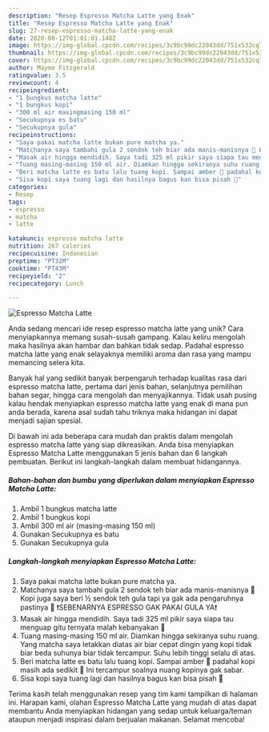```yaml
---
description: "Resep Espresso Matcha Latte yang Enak"
title: "Resep Espresso Matcha Latte yang Enak"
slug: 27-resep-espresso-matcha-latte-yang-enak
date: 2020-08-12T01:01:01.148Z
image: https://img-global.cpcdn.com/recipes/3c9bc99dc22043dd/751x532cq70/espresso-matcha-latte-foto-resep-utama.jpg
thumbnail: https://img-global.cpcdn.com/recipes/3c9bc99dc22043dd/751x532cq70/espresso-matcha-latte-foto-resep-utama.jpg
cover: https://img-global.cpcdn.com/recipes/3c9bc99dc22043dd/751x532cq70/espresso-matcha-latte-foto-resep-utama.jpg
author: Mayme Fitzgerald
ratingvalue: 3.5
reviewcount: 4
recipeingredient:
- "1 bungkus matcha latte"
- "1 bungkus kopi"
- "300 ml air masingmasing 150 ml"
- "Secukupnya es batu"
- "Secukupnya gula"
recipeinstructions:
- "Saya pakai matcha latte bukan pure matcha ya."
- "Matchanya saya tambahi gula 2 sendok teh biar ada manis-manisnya 🤣 Kopi juga saya beri ½ sendok teh gula tapi ya gak ada pengaruhnya pastinya 🤣 ❗SEBENARNYA ESPRESSO GAK PAKAI GULA YA❗"
- "Masak air hingga mendidih. Saya tadi 325 ml pikir saya siapa tau menguap gitu ternyata malah kebanyakan 🤣"
- "Tuang masing-masing 150 ml air. Diamkan hingga sekiranya suhu ruang. Yang matcha saya letakkan diatas air biar cepat dingin yang kopi tidak biar beda suhunya biar tidak tercampur. Suhu lebih tinggi selalu di atas."
- "Beri matcha latte es batu lalu tuang kopi. Sampai amber 🤣 padahal kopi masih ada sedikit 🤣 Ini tercampur soalnya nuang kopinya gak sabar."
- "Sisa kopi saya tuang lagi dan hasilnya bagus kan bisa pisah 🤣"
categories:
- Resep
tags:
- espresso
- matcha
- latte

katakunci: espresso matcha latte 
nutrition: 267 calories
recipecuisine: Indonesian
preptime: "PT32M"
cooktime: "PT43M"
recipeyield: "2"
recipecategory: Lunch

---
```



![Espresso Matcha Latte](https://img-global.cpcdn.com/recipes/3c9bc99dc22043dd/751x532cq70/espresso-matcha-latte-foto-resep-utama.jpg)

Anda sedang mencari ide resep espresso matcha latte yang unik? Cara menyiapkannya memang susah-susah gampang. Kalau keliru mengolah maka hasilnya akan hambar dan bahkan tidak sedap. Padahal espresso matcha latte yang enak selayaknya memiliki aroma dan rasa yang mampu memancing selera kita.

Banyak hal yang sedikit banyak berpengaruh terhadap kualitas rasa dari espresso matcha latte, pertama dari jenis bahan, selanjutnya pemilihan bahan segar, hingga cara mengolah dan menyajikannya. Tidak usah pusing kalau hendak menyiapkan espresso matcha latte yang enak di mana pun anda berada, karena asal sudah tahu triknya maka hidangan ini dapat menjadi sajian spesial.




Di bawah ini ada beberapa cara mudah dan praktis dalam mengolah espresso matcha latte yang siap dikreasikan. Anda bisa menyiapkan Espresso Matcha Latte menggunakan 5 jenis bahan dan 6 langkah pembuatan. Berikut ini langkah-langkah dalam membuat hidangannya.

<!--inarticleads1-->

##### Bahan-bahan dan bumbu yang diperlukan dalam menyiapkan Espresso Matcha Latte:

1. Ambil 1 bungkus matcha latte
1. Ambil 1 bungkus kopi
1. Ambil 300 ml air (masing-masing 150 ml)
1. Gunakan Secukupnya es batu
1. Gunakan Secukupnya gula




<!--inarticleads2-->

##### Langkah-langkah menyiapkan Espresso Matcha Latte:

1. Saya pakai matcha latte bukan pure matcha ya.
1. Matchanya saya tambahi gula 2 sendok teh biar ada manis-manisnya 🤣 Kopi juga saya beri ½ sendok teh gula tapi ya gak ada pengaruhnya pastinya 🤣 ❗SEBENARNYA ESPRESSO GAK PAKAI GULA YA❗
1. Masak air hingga mendidih. Saya tadi 325 ml pikir saya siapa tau menguap gitu ternyata malah kebanyakan 🤣
1. Tuang masing-masing 150 ml air. Diamkan hingga sekiranya suhu ruang. Yang matcha saya letakkan diatas air biar cepat dingin yang kopi tidak biar beda suhunya biar tidak tercampur. Suhu lebih tinggi selalu di atas.
1. Beri matcha latte es batu lalu tuang kopi. Sampai amber 🤣 padahal kopi masih ada sedikit 🤣 Ini tercampur soalnya nuang kopinya gak sabar.
1. Sisa kopi saya tuang lagi dan hasilnya bagus kan bisa pisah 🤣




Terima kasih telah menggunakan resep yang tim kami tampilkan di halaman ini. Harapan kami, olahan Espresso Matcha Latte yang mudah di atas dapat membantu Anda menyiapkan hidangan yang sedap untuk keluarga/teman ataupun menjadi inspirasi dalam berjualan makanan. Selamat mencoba!
